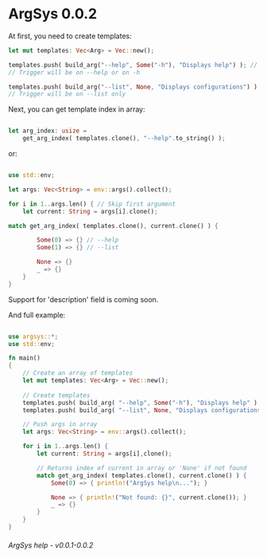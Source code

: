 # ArgSys 0.0.2

At first, you need to create templates:
``` rust
let mut templates: Vec<Arg> = Vec::new();

templates.push( build_arg("--help", Some("-h"), "Displays help") ); // example
// Trigger will be on --help or on -h

templates.push( build_arg("--list", None, "Displays configurations") ); // example
// Trigger will be on --list only
```
Next, you can get template index in array:
``` rust

let arg_index: usize = 
    get_arg_index( templates.clone(), "--help".to_string() );

```

or:

``` rust

use std::env;

let args: Vec<String> = env::args().collect();

for i in 1..args.len() { // Skip first argument
    let current: String = args[i].clone();

match get_arg_index( templates.clone(), current.clone() ) {

        Some(0) => {} // --help
        Some(1) => {} // --list

        None => {}
        _ => {}
    }
}

```
Support for 'description' field is coming soon.

And full example:
``` rust

use argsys::*;
use std::env;

fn main() 
{
    // Create an array of templates
    let mut templates: Vec<Arg> = Vec::new();
    
    // Create templates
    templates.push( build_arg( "--help", Some("-h"), "Displays help" ) );
    templates.push( build_arg( "--list", None, "Displays configurations") );

    // Push args in array
    let args: Vec<String> = env::args().collect();

    for i in 1..args.len() {
        let current: String = args[i],clone();

        // Returns index of current in array or 'None' if not found
        match get_arg_index( templates.clone(), current.clone() ) {
            Some(0) => { println!("ArgSys help\n..."); }

            None => { println!("Not found: {}", current.clone()); }
            _ => {} 
        }
    }
}

```

###### ArgSys help - v0.0.1-0.0.2
